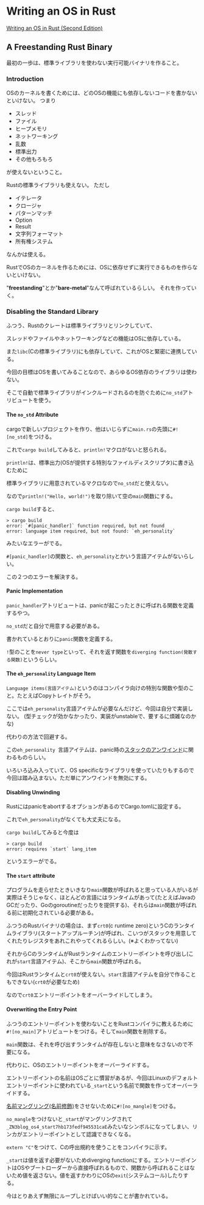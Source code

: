 # Writing an OS in Rust

[Writing an OS in Rust (Second Edition)](https://os.phil-opp.com/)

## A Freestanding Rust Binary
最初の一歩は、標準ライブラリを使わない実行可能バイナリを作ること。


### Introduction
OSのカーネルを書くためには、どのOSの機能にも依存しないコードを書かないといけない。
つまり
- スレッド
- ファイル
- ヒープメモリ
- ネットワーキング
- 乱数
- 標準出力
- その他もろもろ

が使えないということ。

Rustの標準ライブラリも使えない。
ただし
- イテレータ
- クロージャ
- パターンマッチ
- Option
- Result
- 文字列フォーマット
- 所有権システム

なんかは使える。

RustでOSのカーネルを作るためには、OSに依存せずに実行できるものを作らないといけない。

"**freestanding**"とか"**bare-metal**"なんて呼ばれているらしい。
それを作っていく。


### Disabling the Standard Library
ふつう、Rustのクレートは標準ライブラリとリンクしていて、

スレッドやファイルやネットワーキングなどの機能はOSに依存している。

また`libc`(Cの標準ライブラリ)にも依存していて、これがOSと緊密に連携している。

今回の目標はOSを書いてみることなので、あらゆるOS依存のライブラリは使わない。

そこで自動で標準ライブラリがインクルードされるのを防ぐために`no_std`アトリビュートを使う。

#### The `no_std` Attribute
cargoで新しいプロジェクトを作り、他はいじらずに`main.rs`の先頭に`#![no_std]`をつける。

これで`cargo build`してみると、`println!`マクロがないと怒られる。

`println!`は、標準出力(OSが提供する特別なファイルディスクリプタ)に書き込むために

標準ライブラリに用意されているマクロなので`no_std`だと使えない。

なので`println!("Hello, world!")`を取り除いて空の`main`関数にする。

`cargo build`すると、
```
> cargo build
error: `#[panic_handler]` function required, but not found
error: language item required, but not found: `eh_personality`
```
みたいなエラーがでる。

`#[panic_handler]`の関数と、`eh_personality`とかいう言語アイテムがないらしい。

この２つのエラーを解決する。

#### Panic Implementation
`panic_handler`アトリビュートは、panicが起こったときに呼ばれる関数を定義するやつ。

`no_std`だと自分で用意する必要がある。

書かれているとおりに`panic`関数を定義する。

`!`型のことを`never type`といって、それを返す関数を`diverging function(発散する関数)`というらしい。

#### The `eh_personality` Language Item
`Language items(言語アイテム)`というのはコンパイラ向けの特別な関数や型のこと。たとえばCopyトレイトがそう。

ここでは`eh_personality`言語アイテムが必要なんだけど、今回は自分で実装しない。
(型チェックが効かなかったり、実装がunstableで、要するに煩雑なのかな)

代わりの方法で回避する。

この`eh_personality `言語アイテムは、panic時の[スタックのアンワインド](https://www.bogotobogo.com/cplusplus/stackunwinding.php)に関わるものらしい。

いろいろ込み入っていて、OS specificなライブラリを使っていたりもするので今回は踏み込まない。ただ単にアンワインドを無効にする。

#### Disabling Unwinding
RustにはpanicをabortするオプションがあるのでCargo.tomlに設定する。

これで`eh_personality`がなくても大丈夫になる。

`cargo build`してみると今度は
```
> cargo build
error: requires `start` lang_item
```
というエラーがでる。


#### The `start` attribute
プログラムを走らせたときいきなり`main`関数が呼ばれると思っている人がいるが実際はそうじゃなく、ほとんどの言語にはランタイムがあって(たとえばJavaのGCだったり、Goのgoroutineだったりを提供する)、それらは`main`関数が呼ばれる前に初期化されている必要がある。

ふつうのRustバイナリの場合は、まず`crt0`(c runtime zero)というCのランタイムライブラリ(スタートアップルーチン)が呼ばれ、こいつがスタックを用意してくれたりレジスタをあれこれやってくれるらしい。(※よくわかってない)

それからCのランタイムがRustランタイムのエントリーポイントを呼び出し(これが`start`言語アイテム)、そこから`main`関数が呼ばれる。

今回はRustランタイムと`crt0`が使えない。`start`言語アイテムを自分で作ることもできない(`crt0`が必要なため)

なので`crt0`エントリーポイントをオーバーライドしてしまう。


#### Overwriting the Entry Point
ふつうのエントリーポイントを使わないことをRustコンパイラに教えるために`#![no_main]`アトリビュートをつける。そして`main`関数を削除する。

`main`関数は、それを呼び出すランタイムが存在しないと意味をなさないので不要になる。

代わりに、OSのエントリーポイントをオーバーライドする。

エントリーポイントの名前はOSごとに慣習があるが、今回はLinuxのデフォルトエントリーポイントに使われている`_start`という名前で関数を作ってオーバーライドする。

[名前マングリング(名前修飾)](https://ja.wikipedia.org/wiki/%E5%90%8D%E5%89%8D%E4%BF%AE%E9%A3%BE)をさせないために`#![no_mangle]`をつける。

`no_mangle`をつけないと`_start`がマングリングされて`_ZN3blog_os4_start7hb173fedf945531caE`みたいなシンボルになってしまい、リンカがエントリーポイントとして認識できなくなる。

`extern "C"`をつけて、Cの呼出規約を使うことをコンパイラに示す。

`_start`は値を返す必要がないためdiverging functionにする。エントリーポイントはOSやブートローダーから直接呼ばれるもので、関数から呼ばれることはないため値を返さない。値を返すかわりにOSの`exit`(システムコール)したりする。

今はとりあえず無限にループしとけばいい的なことが書かれている。
